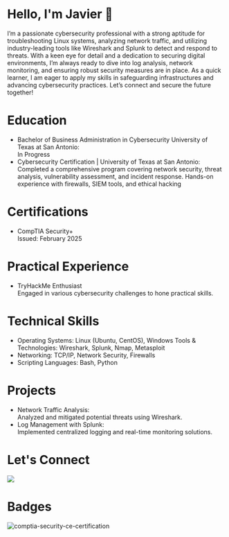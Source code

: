 # Hello, I'm Javier 👋

I’m a passionate cybersecurity professional with a strong aptitude for troubleshooting Linux systems, analyzing network traffic, and utilizing industry-leading tools like Wireshark and Splunk to detect and respond to threats. With a keen eye for detail and a dedication to securing digital environments, I’m always ready to dive into log analysis, network monitoring, and ensuring robust security measures are in place. As a quick learner, I am eager to apply my skills in safeguarding infrastructures and advancing cybersecurity practices. Let’s connect and secure the future together!

# Education
<ul><li>Bachelor of Business Administration in Cybersecurity
University of Texas at San Antonio:</li>
In Progress
<li>Cybersecurity Certification | University of Texas at San Antonio:</li>
Completed a comprehensive program covering network security, threat analysis,
vulnerability assessment, and incident response.
Hands-on experience with firewalls, SIEM tools, and ethical hacking</ul> 

# Certifications
<ul><li>CompTIA Security+</li>
Issued: February 2025</ul>

# Practical Experience
<ul><li>TryHackMe Enthusiast</li>
Engaged in various cybersecurity challenges to hone practical skills.</ul>


# Technical Skills
<ul><li>Operating Systems: Linux (Ubuntu, CentOS), Windows
Tools & Technologies: Wireshark, Splunk, Nmap, Metasploit</li>
<li>Networking: TCP/IP, Network Security, Firewalls</li>
<li>Scripting Languages: Bash, Python</li></ul>

# Projects
<ul><li>Network Traffic Analysis:</li>
Analyzed and mitigated potential threats using Wireshark.

<li>Log Management with Splunk:</li>
Implemented centralized logging and real-time monitoring solutions.</ul>

# Let's Connect
<a href="https://linkedin.com/in/javier-urena-412402b7/"><img src="https://img.shields.io/badge/-LinkedIn-0072b1?&style=for-the-badge&logo=linkedin&logoColor=white" /></a>


# Badges
![comptia-security-ce-certification](https://github.com/user-attachments/assets/cbe1454c-e087-4968-bbdc-c98cac8fa86a)
